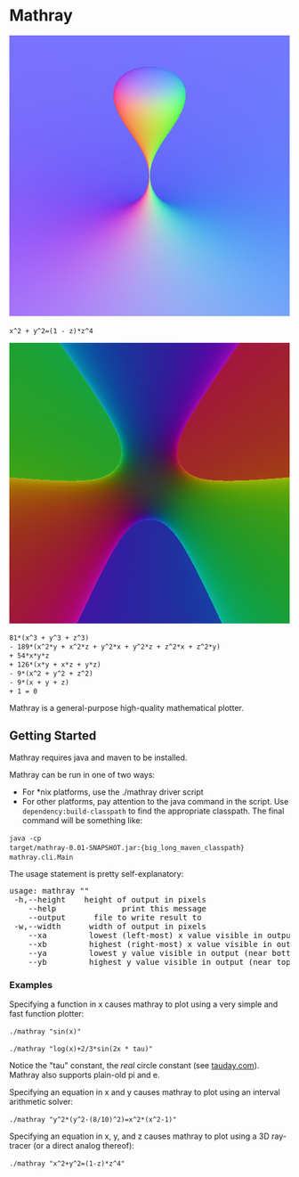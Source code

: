 # Mathray

![Kiss Function](/example.png?raw=true "Kiss Function")

`x^2 + y^2=(1 - z)*z^4`

![Clebsch Surface](/example-2.png?raw=true "Clebsch Surface")

```
81*(x^3 + y^3 + z^3)
- 189*(x^2*y + x^2*z + y^2*x + y^2*z + z^2*x + z^2*y)
+ 54*x*y*z
+ 126*(x*y + x*z + y*z)
- 9*(x^2 + y^2 + z^2)
- 9*(x + y + z)
+ 1 = 0
```


Mathray is a general-purpose high-quality mathematical plotter.

## Getting Started

Mathray requires java and maven to be installed.

Mathray can be run in one of two ways:

* For *nix platforms, use the ./mathray driver script
* For other platforms, pay attention to the java command in the script.  Use <code>dependency:build-classpath</code> to find the appropriate classpath.  The final command will be something like:

<code>java -cp target/mathray-0.01-SNAPSHOT.jar:{big_long_maven_classpath} mathray.cli.Main</code>

The usage statement is pretty self-explanatory:

<pre>
usage: mathray "<equation or function>"
 -h,--height <height>   height of output in pixels
    --help              print this message
    --output <file>     file to write result to
 -w,--width <width>     width of output in pixels
    --xa <value>        lowest (left-most) x value visible in output
    --xb <value>        highest (right-most) x value visible in output
    --ya <value>        lowest y value visible in output (near bottom)
    --yb <value>        highest y value visible in output (near top)
</pre>

### Examples

Specifying a function in x causes mathray to plot using a very simple and fast function plotter:

<code>./mathray "sin(x)"</code>

<code>./mathray "log(x)+2/3*sin(2x * tau)"</code>

Notice the "tau" constant, the _real_ circle constant (see [tauday.com](http://www.tauday.com)).  Mathray also supports plain-old pi and e.

Specifying an equation in x and y causes mathray to plot using an interval arithmetic solver:

<code>./mathray "y^2*(y^2-(8/10)^2)=x^2*(x^2-1)"</code>

Specifying an equation in x, y, and z causes mathray to plot using a 3D ray-tracer (or a direct analog thereof):

<code>./mathray "x^2+y^2=(1-z)*z^4"</code>

